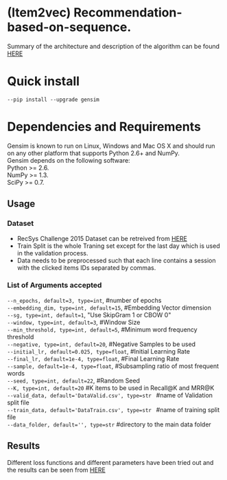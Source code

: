 # (Item2vec) Recommendation-based-on-sequence.
 
Summary of the architecture and description of the algorithm can be found [HERE](https://docs.google.com/document/d/1YAiFAsXw-uLovMu9-k89shCo-SYkOUXTGfJ4vJ-zNOM)

# Quick install

```--pip install --upgrade gensim```

# Dependencies and Requirements

Gensim is known to run on Linux, Windows and Mac OS X and should run on any other platform that supports Python 2.6+ and NumPy. <br>
Gensim depends on the following software: <br>
Python >= 2.6. <br>
NumPy >= 1.3. <br>
SciPy >= 0.7. <br>

## Usage

### Dataset
- RecSys Challenge 2015 Dataset can be retreived from [HERE](https://2015.recsyschallenge.com/)
- Train Split is the whole Traning set except for the last day which is used in the validation process.
- Data needs to be preprocessed such that each line contains a session with the clicked items IDs separated by commas.

### List of Arguments accepted

```--n_epochs, default=3, type=int```,  #number of epochs <br>
```--embedding_dim, type=int, default=15```, #Embedding Vector dimension <br>
```--sg, type=int, default=1```, "Use SkipGram 1 or CBOW 0" <br>
```--window, type=int, default=3```, #Window Size <br>
```--min_threshold, type=int, default=5```, #Minimum word frequency threshold <br>
```--negative, type=int, default=20```, #Negative Samples to be used <br>
```--initial_lr, default=0.025, type=float```, #Initial Learning Rate <br>
```--final_lr, default=1e-4, type=float```, #Final Learning Rate <br>
```--sample, default=1e-4, type=float```, #Subsampling ratio of most frequent words <br>
```--seed, type=int, default=22```, #Random Seed <br>
```--K, type=int, default=20``` #K items to be used in Recall@K and MRR@K <br>
```--valid_data, default='DataValid.csv', type=str ``` #name of Validation split file <br>
```--train_data, default='DataTrain.csv', type=str ``` #name of training split file <br>
```--data_folder, default='', type=str``` #directory to the main data folder 

## Results
Different loss functions and different parameters have been tried out and the results can be seen from [HERE](https://docs.google.com/spreadsheets/d/19z6zFEY6pC0msi3wOQLk_kJsvqF8xnGOJPUGhQ36-wI/edit#gid=0)
